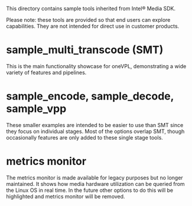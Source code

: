 This directory contains sample tools inherited from Intel® Media SDK.

Please note: these tools are provided so that end users can explore capabilities.  They are not intended for direct use in customer products.

# sample_multi_transcode (SMT)

This is the main functionality showcase for oneVPL, demonstrating a wide variety of features and pipelines.

# sample_encode, sample_decode, sample_vpp

These smaller examples are intended to be easier to use than SMT since they focus on individual stages.
Most of the options overlap SMT, though occasionally features are only added to these single stage tools.

# metrics monitor

The metrics monitor is made available for legacy purposes but no longer maintained.  It shows how media hardware utilization can be
queried from the Linux OS in real time.  In the future other options to do this will be highlighted and metrics monitor will be
removed.
